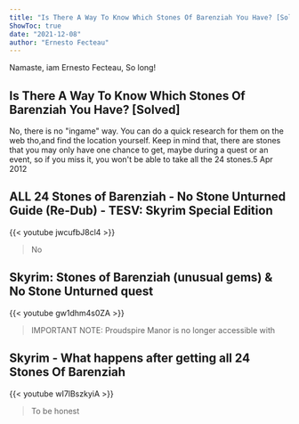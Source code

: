 ```yaml
---
title: "Is There A Way To Know Which Stones Of Barenziah You Have? [Solved]"
ShowToc: true 
date: "2021-12-08"
author: "Ernesto Fecteau" 
---
```


Namaste, iam Ernesto Fecteau, So long!
## Is There A Way To Know Which Stones Of Barenziah You Have? [Solved]
No, there is no "ingame" way. You can do a quick research for them on the web tho,and find the location yourself. Keep in mind that, there are stones that you may only have one chance to get, maybe during a quest or an event, so if you miss it, you won't be able to take all the 24 stones.5 Apr 2012

## ALL 24 Stones of Barenziah - No Stone Unturned Guide (Re-Dub) - TESV: Skyrim Special Edition
{{< youtube jwcufbJ8cl4 >}}
>No 

## Skyrim: Stones of Barenziah (unusual gems) & No Stone Unturned quest
{{< youtube gw1dhm4s0ZA >}}
>IMPORTANT NOTE: Proudspire Manor is no longer accessible with 

## Skyrim - What happens after getting all 24 Stones Of Barenziah
{{< youtube wI7lBszkyiA >}}
>To be honest 

